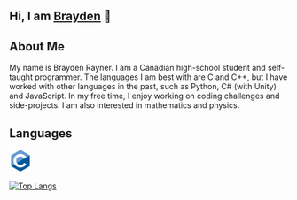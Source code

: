 <h2>Hi, I am <a href="https://github.com/bcer-dev">Brayden</a> 👋</h1>

## About Me
My name is Brayden Rayner. I am a Canadian high-school student and self-taught programmer. The languages I am best with are C and C++, but I have worked with other languages in the past, such as Python, C# (with Unity) and JavaScript. In my free time, I enjoy working on coding challenges and side-projects. I am also interested in mathematics and physics.

## Languages
<img src="https://github.com/devicons/devicon/blob/master/icons/c/c-original.svg" width="40" height="40"/>

[![Top Langs](https://github-readme-stats.vercel.app/api/top-langs/?username=bcer-dev&langs_count=5&theme=tokyonight&layout=compact)](https://github.com/anuraghazra/github-readme-stats)
